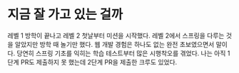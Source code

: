 # 지금 잘 가고 있는 걸까
레벨 1 방학이 끝나고 레벨 2 첫날부터 미션을 시작했다. 레벨 2에서 스프링을 다루는 것을 알았지만 방학 때 놀기만 했다. 웹 개발 경험은 하나도 없는 완전 초보였으면서 말이다.
당연히 스프링 기초를 익히는 학습 테스트부터 많은 시행착오를 겪었다.
나는 아직 1단계 PR도 제출하지 못 했는데 2단계 PR을 제출한 크루도 있었다. 
